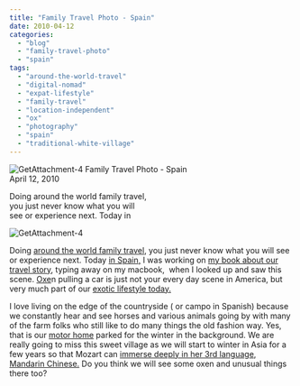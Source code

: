 ```yaml
---
title: "Family Travel Photo - Spain"
date: 2010-04-12
categories: 
  - "blog"
  - "family-travel-photo"
  - "spain"
tags: 
  - "around-the-world-travel"
  - "digital-nomad"
  - "expat-lifestyle"
  - "family-travel"
  - "location-independent"
  - "ox"
  - "photography"
  - "spain"
  - "traditional-white-village"
---
```


 ![GetAttachment-4](https://pub-ac94b3f306b24c0dba4238943c97f2e1.r2.dev/6a00e5502a9507883301347fd433a0970c.jpg) Family Travel Photo - Spain  
April 12, 2010

Doing around the world family travel,  
you just never know what you will  
see or experience next. Today in

<!--more-->

![GetAttachment-4](https://pub-ac94b3f306b24c0dba4238943c97f2e1.r2.dev/6a00e5502a950788330133eca444c0970b.jpg)

Doing [around the world family travel](http://soultravelers3new.local/2009/04/how-to-travel-the-world-as-a-digital-nomad-family.html), you just never know what you will see or experience next. Today [in Spain,](http://soultravelers3new.local/spain/) I was working on [my book about our travel story](http://soultravelers3new.local/2010/02/new-york-times-qa-with-soultravelers3-on-frugal-traveler-nomadic-family-traveler-jeanne-dee.html), typing away on my macbook,  when I looked up and saw this scene. [Oxe](http://en.wikipedia.org/wiki/Ox)n pulling a car is just not your every day scene in America, but very much part of our [exotic lifestyle today.](http://soultravelers3new.local/2009/11/lifestyle-design-a-winter-in-spain-extendedtravel-digitalnomad-miniretirement-4hww-travel.html)

I love living on the edge of the countryside ( or campo in Spanish) because we constantly hear and see horses and various animals going by with many of the farm folks who still like to do many things the old fashion way. Yes, that is our [motor home](http://soultravelers3new.local/2006/08/our-new-camper.html) parked for the winter in the background. We are really going to miss this sweet village as we will start to winter in Asia for a few years so that Mozart can [immerse deeply in her 3rd language, Mandarin Chinese.](http://soultravelers3new.local/2010/03/long-term-family-travel-homeschool-roadschool-world-school-digitalnomad-lifestyle-design-virtual-.html) Do you think we will see some oxen and unusual things there too?
